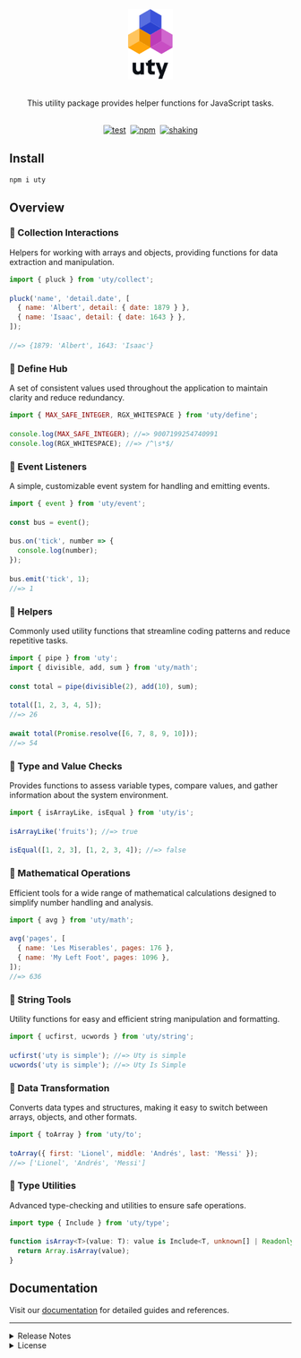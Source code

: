 <div align="center">
  <picture>
    <source media="(prefers-color-scheme: dark)" srcset="https://raw.githubusercontent.com/kodla-dev/uty/refs/heads/main/.github/assets/logo-dark.svg">
    <img alt="uty logo" src="https://raw.githubusercontent.com/kodla-dev/uty/refs/heads/main/.github/assets/logo.svg" width="80"/>
  </picture>
</div>

<p align="center">
  <br/>
  This utility package provides helper functions for JavaScript tasks.
  <br/><br/>
</p>

<div align="center">

[![test](https://github.com/kodla-dev/uty/actions/workflows/test.yaml/badge.svg?branch=main)][TEST]
&nbsp;[![npm](https://img.shields.io/npm/v/uty.svg)][PACKAGE]
&nbsp;[![shaking](https://img.shields.io/badge/tree%20shakeable-blue?color=gray&logo=gumtree&logoColor=72ef36)][SIZE]

</div>

## Install

```shell
npm i uty
```

## Overview

### :small_blue_diamond: Collection Interactions

Helpers for working with arrays and objects, providing functions for data extraction and manipulation.

```js
import { pluck } from 'uty/collect';

pluck('name', 'detail.date', [
  { name: 'Albert', detail: { date: 1879 } },
  { name: 'Isaac', detail: { date: 1643 } },
]);

//=> {1879: 'Albert', 1643: 'Isaac'}
```

### :small_blue_diamond: Define Hub

A set of consistent values used throughout the application to maintain clarity and reduce redundancy.

```js
import { MAX_SAFE_INTEGER, RGX_WHITESPACE } from 'uty/define';

console.log(MAX_SAFE_INTEGER); //=> 9007199254740991
console.log(RGX_WHITESPACE); //=> /^\s*$/
```

### :small_blue_diamond: Event Listeners

A simple, customizable event system for handling and emitting events.

```js
import { event } from 'uty/event';

const bus = event();

bus.on('tick', number => {
  console.log(number);
});

bus.emit('tick', 1);
//=> 1
```

### :small_blue_diamond: Helpers

Commonly used utility functions that streamline coding patterns and reduce repetitive tasks.

```js
import { pipe } from 'uty';
import { divisible, add, sum } from 'uty/math';

const total = pipe(divisible(2), add(10), sum);

total([1, 2, 3, 4, 5]);
//=> 26

await total(Promise.resolve([6, 7, 8, 9, 10]));
//=> 54
```

### :small_blue_diamond: Type and Value Checks

Provides functions to assess variable types, compare values, and gather information about the system environment.

```js
import { isArrayLike, isEqual } from 'uty/is';

isArrayLike('fruits'); //=> true

isEqual([1, 2, 3], [1, 2, 3, 4]); //=> false
```

### :small_blue_diamond: Mathematical Operations

Efficient tools for a wide range of mathematical calculations designed to simplify number handling and analysis.

```js
import { avg } from 'uty/math';

avg('pages', [
  { name: 'Les Miserables', pages: 176 },
  { name: 'My Left Foot', pages: 1096 },
]);
//=> 636
```

### :small_blue_diamond: String Tools

Utility functions for easy and efficient string manipulation and formatting.

```js
import { ucfirst, ucwords } from 'uty/string';

ucfirst('uty is simple'); //=> Uty is simple
ucwords('uty is simple'); //=> Uty Is Simple
```

### :small_blue_diamond: Data Transformation

Converts data types and structures, making it easy to switch between arrays, objects, and other formats.

```js
import { toArray } from 'uty/to';

toArray({ first: 'Lionel', middle: 'Andrés', last: 'Messi' });
//=> ['Lionel', 'Andrés', 'Messi']
```

### :small_blue_diamond: Type Utilities

Advanced type-checking and utilities to ensure safe operations.

```ts
import type { Include } from 'uty/type';

function isArray<T>(value: T): value is Include<T, unknown[] | Readonly<unknown[]>> {
  return Array.isArray(value);
}
```

## Documentation

Visit our [documentation](DOCUMENTATION) for detailed guides and references.

---

<details>
<summary>Release Notes</summary>

All notable changes to this project will be documented in the [changelog][CHANGELOG].

</details>

<details>
<summary>License</summary>

[MIT][LICENSE]

</details>

[TEST]: https://github.com/kodla-dev/uty/actions/workflows/test.yaml
[PACKAGE]: https://www.npmjs.com/package/uty
[SIZE]: https://bundlephobia.com/package/uty
[LICENSE]: https://github.com/kodla-dev/uty/blob/main/LICENSE
[CHANGELOG]: https://github.com/kodla-dev/uty/blob/main/CHANGELOG.md
[DOCUMENTATION]: https://github.com/kodla-dev/uty/tree/main/documentation
